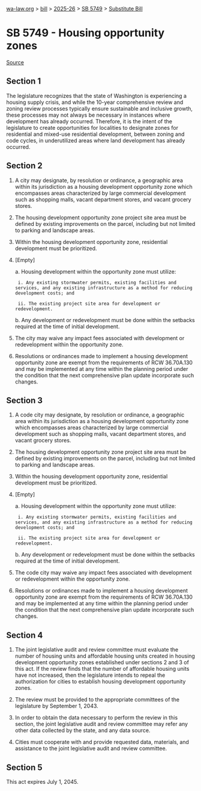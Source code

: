 [wa-law.org](/) > [bill](/bill/) > [2025-26](/bill/2025-26/) > [SB 5749](/bill/2025-26/sb/5749/) > [Substitute Bill](/bill/2025-26/sb/5749/S/)

# SB 5749 - Housing opportunity zones

[Source](http://lawfilesext.leg.wa.gov/biennium/2025-26/Pdf/Bills/Senate%20Bills/5749-S.pdf)

## Section 1
The legislature recognizes that the state of Washington is experiencing a housing supply crisis, and while the 10-year comprehensive review and zoning review processes typically ensure sustainable and inclusive growth, these processes may not always be necessary in instances where development has already occurred. Therefore, it is the intent of the legislature to create opportunities for localities to designate zones for residential and mixed-use residential development, between zoning and code cycles, in underutilized areas where land development has already occurred.

## Section 2
1. A city may designate, by resolution or ordinance, a geographic area within its jurisdiction as a housing development opportunity zone which encompasses areas characterized by large commercial development such as shopping malls, vacant department stores, and vacant grocery stores.

2. The housing development opportunity zone project site area must be defined by existing improvements on the parcel, including but not limited to parking and landscape areas.

3. Within the housing development opportunity zone, residential development must be prioritized.

4. [Empty]

    a. Housing development within the opportunity zone must utilize:

        i. Any existing stormwater permits, existing facilities and services, and any existing infrastructure as a method for reducing development costs; and

        ii. The existing project site area for development or redevelopment.

    b. Any development or redevelopment must be done within the setbacks required at the time of initial development.

5. The city may waive any impact fees associated with development or redevelopment within the opportunity zone.

6. Resolutions or ordinances made to implement a housing development opportunity zone are exempt from the requirements of RCW 36.70A.130 and may be implemented at any time within the planning period under the condition that the next comprehensive plan update incorporate such changes.

## Section 3
1. A code city may designate, by resolution or ordinance, a geographic area within its jurisdiction as a housing development opportunity zone which encompasses areas characterized by large commercial development such as shopping malls, vacant department stores, and vacant grocery stores.

2. The housing development opportunity zone project site area must be defined by existing improvements on the parcel, including but not limited to parking and landscape areas.

3. Within the housing development opportunity zone, residential development must be prioritized.

4. [Empty]

    a. Housing development within the opportunity zone must utilize:

        i. Any existing stormwater permits, existing facilities and services, and any existing infrastructure as a method for reducing development costs; and

        ii. The existing project site area for development or redevelopment.

    b. Any development or redevelopment must be done within the setbacks required at the time of initial development.

5. The code city may waive any impact fees associated with development or redevelopment within the opportunity zone.

6. Resolutions or ordinances made to implement a housing development opportunity zone are exempt from the requirements of RCW 36.70A.130 and may be implemented at any time within the planning period under the condition that the next comprehensive plan update incorporate such changes.

## Section 4
1. The joint legislative audit and review committee must evaluate the number of housing units and affordable housing units created in housing development opportunity zones established under sections 2 and 3 of this act. If the review finds that the number of affordable housing units have not increased, then the legislature intends to repeal the authorization for cities to establish housing development opportunity zones.

2. The review must be provided to the appropriate committees of the legislature by September 1, 2043.

3. In order to obtain the data necessary to perform the review in this section, the joint legislative audit and review committee may refer any other data collected by the state, and any data source.

4. Cities must cooperate with and provide requested data, materials, and assistance to the joint legislative audit and review committee.

## Section 5
This act expires July 1, 2045.
